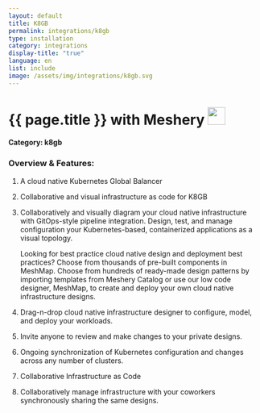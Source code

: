 ```yaml
---
layout: default
title: K8GB
permalink: integrations/k8gb
type: installation
category: integrations
display-title: "true"
language: en
list: include
image: /assets/img/integrations/k8gb.svg
---
```


<h1>{{ page.title }} with Meshery <img src="{{ page.image }}" style="width: 35px; height: 35px;" /></h1>


#### Category: k8gb

### Overview & Features:
1. A cloud native Kubernetes Global Balancer

2. Collaborative and visual infrastructure as code for K8GB

4. 
    Collaboratively and visually diagram your cloud native infrastructure with GitOps-style pipeline integration. Design, test, and manage configuration your Kubernetes-based, containerized applications as a visual topology.



    Looking for best practice cloud native design and deployment best practices? Choose from thousands of pre-built components in MeshMap. Choose from hundreds of ready-made design patterns by importing templates from Meshery Catalog or use our low code designer, MeshMap, to create and deploy your own cloud native infrastructure designs.



5. Drag-n-drop cloud native infrastructure designer to configure, model, and deploy your workloads.

6. Invite anyone to review and make changes to your private designs.

7. Ongoing synchronization of Kubernetes configuration and changes across any number of clusters.

8. Collaborative Infrastructure as Code

9. Collaboratively manage infrastructure with your coworkers synchronously sharing the same designs.

